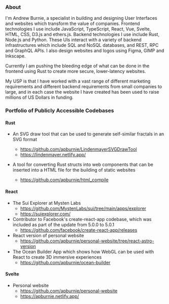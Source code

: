 ### About

I'm Andrew Burnie, a specialist in building and designing User Interfaces and websites which transform the value of companies. Frontend technologies I use include JavaScript, TypeScript, React, Vue, Svelte, HTML, CSS, D3.js and ethers.js. Backend technologies I use include Rust, Node.js and Python. These UIs interact with a variety of backend infrastructures which include SQL and NoSQL databases, and REST, RPC and GraphQL APIs. I also design websites and logos using Figma, GIMP and Inkscape. 

Currently I am pushing the bleeding edge of what can be done in the frontend using Rust to create more secure, lower-latency websites.

My USP is that I have worked with a vast range of different marketing requirements and different backend requirements from small companies to large, and in each case the website I have created has been used to raise millions of US Dollars in funding.

### Portfolio of Publicly Accessible Codebases

#### Rust

* An SVG draw tool that can be used to generate self-similar fractals in an SVG format
    - https://github.com/apburnie/LindenmayerSVGDrawTool
    - https://lindenmayer.netlify.app/

* A tool for converting Rust structs into web components that can be inserted into a HTML file for the building of static websites
    - https://github.com/apburnie/html_compile 

#### React

* The Sui Explorer at Mysten Labs
    - https://github.com/MystenLabs/sui/tree/main/apps/explorer
    - https://suiexplorer.com/
* Contributor to Facebook's create-react-app codebase, which was included as part of the update from 5.0.0 to 5.0.1
    - https://github.com/facebook/create-react-app/releases
* React version of personal website
     - https://github.com/apburnie/personal-website/tree/react-astro-version
* The Ocean Builder App which shows how WebGL can be used with React to create 3D immersive experiences
     - https://github.com/apburnie/ocean-builder
 
#### Svelte

* Personal website
    - https://github.com/apburnie/personal-website
    - https://apburnie.netlify.app/
